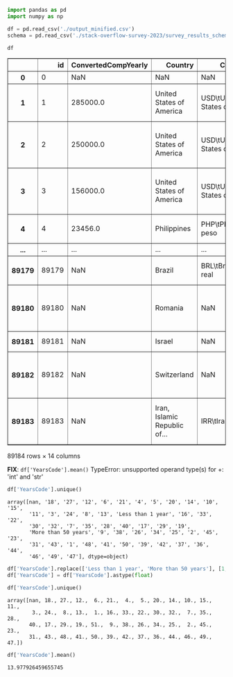 ```python
import pandas as pd
import numpy as np
```


```python
df = pd.read_csv('./output_minified.csv')
schema = pd.read_csv('./stack-overflow-survey-2023/survey_results_schema.csv')

df
```




<div>
<style scoped>
    .dataframe tbody tr th:only-of-type {
        vertical-align: middle;
    }

    .dataframe tbody tr th {
        vertical-align: top;
    }

    .dataframe thead th {
        text-align: right;
    }
</style>
<table border="1" class="dataframe">
  <thead>
    <tr style="text-align: right;">
      <th></th>
      <th>id</th>
      <th>ConvertedCompYearly</th>
      <th>Country</th>
      <th>Currency</th>
      <th>ConvertedCompYearly.1</th>
      <th>LanguageHaveWorkedWith</th>
      <th>RemoteWork</th>
      <th>CompTotal</th>
      <th>WorkExp</th>
      <th>SOAccount</th>
      <th>Employment</th>
      <th>YearsCode</th>
      <th>YearsCodePro</th>
      <th>DevType</th>
    </tr>
  </thead>
  <tbody>
    <tr>
      <th>0</th>
      <td>0</td>
      <td>NaN</td>
      <td>NaN</td>
      <td>NaN</td>
      <td>NaN</td>
      <td>NaN</td>
      <td>NaN</td>
      <td>NaN</td>
      <td>NaN</td>
      <td>NaN</td>
      <td>NaN</td>
      <td>NaN</td>
      <td>NaN</td>
      <td>NaN</td>
    </tr>
    <tr>
      <th>1</th>
      <td>1</td>
      <td>285000.0</td>
      <td>United States of America</td>
      <td>USD\tUnited States dollar</td>
      <td>285000.0</td>
      <td>HTML/CSS;JavaScript;Python</td>
      <td>Remote</td>
      <td>2.850000e+05</td>
      <td>10.0</td>
      <td>Yes</td>
      <td>Employed, full-time</td>
      <td>18</td>
      <td>9</td>
      <td>Senior Executive (C-Suite, VP, etc.)</td>
    </tr>
    <tr>
      <th>2</th>
      <td>2</td>
      <td>250000.0</td>
      <td>United States of America</td>
      <td>USD\tUnited States dollar</td>
      <td>250000.0</td>
      <td>Bash/Shell (all shells);Go</td>
      <td>Hybrid (some remote, some in-person)</td>
      <td>2.500000e+05</td>
      <td>23.0</td>
      <td>Yes</td>
      <td>Employed, full-time</td>
      <td>27</td>
      <td>23</td>
      <td>Developer, back-end</td>
    </tr>
    <tr>
      <th>3</th>
      <td>3</td>
      <td>156000.0</td>
      <td>United States of America</td>
      <td>USD\tUnited States dollar</td>
      <td>156000.0</td>
      <td>Bash/Shell (all shells);HTML/CSS;JavaScript;PH...</td>
      <td>Hybrid (some remote, some in-person)</td>
      <td>1.560000e+05</td>
      <td>7.0</td>
      <td>Yes</td>
      <td>Employed, full-time</td>
      <td>12</td>
      <td>7</td>
      <td>Developer, front-end</td>
    </tr>
    <tr>
      <th>4</th>
      <td>4</td>
      <td>23456.0</td>
      <td>Philippines</td>
      <td>PHP\tPhilippine peso</td>
      <td>23456.0</td>
      <td>HTML/CSS;JavaScript;TypeScript</td>
      <td>Remote</td>
      <td>1.320000e+06</td>
      <td>6.0</td>
      <td>No</td>
      <td>Employed, full-time;Independent contractor, fr...</td>
      <td>6</td>
      <td>4</td>
      <td>Developer, full-stack</td>
    </tr>
    <tr>
      <th>...</th>
      <td>...</td>
      <td>...</td>
      <td>...</td>
      <td>...</td>
      <td>...</td>
      <td>...</td>
      <td>...</td>
      <td>...</td>
      <td>...</td>
      <td>...</td>
      <td>...</td>
      <td>...</td>
      <td>...</td>
      <td>...</td>
    </tr>
    <tr>
      <th>89179</th>
      <td>89179</td>
      <td>NaN</td>
      <td>Brazil</td>
      <td>BRL\tBrazilian real</td>
      <td>NaN</td>
      <td>HTML/CSS;Java;JavaScript;SQL;TypeScript</td>
      <td>Remote</td>
      <td>2.000000e+05</td>
      <td>NaN</td>
      <td>Yes</td>
      <td>Employed, full-time;Independent contractor, fr...</td>
      <td>20</td>
      <td>5</td>
      <td>Developer, front-end</td>
    </tr>
    <tr>
      <th>89180</th>
      <td>89180</td>
      <td>NaN</td>
      <td>Romania</td>
      <td>NaN</td>
      <td>NaN</td>
      <td>Dart;Java;Python;SQL</td>
      <td>Hybrid (some remote, some in-person)</td>
      <td>NaN</td>
      <td>NaN</td>
      <td>Yes</td>
      <td>Student, full-time;Employed, part-time</td>
      <td>5</td>
      <td>NaN</td>
      <td>Developer, back-end</td>
    </tr>
    <tr>
      <th>89181</th>
      <td>89181</td>
      <td>NaN</td>
      <td>Israel</td>
      <td>NaN</td>
      <td>NaN</td>
      <td>Assembly;Bash/Shell (all shells);C;C#;Python;R...</td>
      <td>NaN</td>
      <td>NaN</td>
      <td>NaN</td>
      <td>NaN</td>
      <td>I prefer not to say</td>
      <td>10</td>
      <td>NaN</td>
      <td>NaN</td>
    </tr>
    <tr>
      <th>89182</th>
      <td>89182</td>
      <td>NaN</td>
      <td>Switzerland</td>
      <td>NaN</td>
      <td>NaN</td>
      <td>Bash/Shell (all shells);C#;HTML/CSS;Java;JavaS...</td>
      <td>Hybrid (some remote, some in-person)</td>
      <td>NaN</td>
      <td>NaN</td>
      <td>No</td>
      <td>Employed, part-time;Student, part-time</td>
      <td>3</td>
      <td>NaN</td>
      <td>System administrator</td>
    </tr>
    <tr>
      <th>89183</th>
      <td>89183</td>
      <td>NaN</td>
      <td>Iran, Islamic Republic of...</td>
      <td>IRR\tIranian rial</td>
      <td>NaN</td>
      <td>C#;Go;JavaScript;SQL;TypeScript</td>
      <td>Hybrid (some remote, some in-person)</td>
      <td>3.300000e+09</td>
      <td>14.0</td>
      <td>Yes</td>
      <td>Employed, full-time</td>
      <td>17</td>
      <td>12</td>
      <td>Developer, full-stack</td>
    </tr>
  </tbody>
</table>
<p>89184 rows × 14 columns</p>
</div>



**FIX**:  `df['YearsCode'].mean()` TypeError: unsupported operand type(s) for +: 'int' and 'str'


```python
df['YearsCode'].unique()
```




    array([nan, '18', '27', '12', '6', '21', '4', '5', '20', '14', '10', '15',
           '11', '3', '24', '8', '13', 'Less than 1 year', '16', '33', '22',
           '30', '32', '7', '35', '28', '40', '17', '29', '19',
           'More than 50 years', '9', '38', '26', '34', '25', '2', '45', '23',
           '31', '43', '1', '48', '41', '50', '39', '42', '37', '36', '44',
           '46', '49', '47'], dtype=object)




```python
df['YearsCode'].replace(['Less than 1 year', 'More than 50 years'], [1, 51], inplace=True)
df['YearsCode'] = df['YearsCode'].astype(float)

df['YearsCode'].unique()
```




    array([nan, 18., 27., 12.,  6., 21.,  4.,  5., 20., 14., 10., 15., 11.,
            3., 24.,  8., 13.,  1., 16., 33., 22., 30., 32.,  7., 35., 28.,
           40., 17., 29., 19., 51.,  9., 38., 26., 34., 25.,  2., 45., 23.,
           31., 43., 48., 41., 50., 39., 42., 37., 36., 44., 46., 49., 47.])




```python
df['YearsCode'].mean()
```




    13.977926459655745


